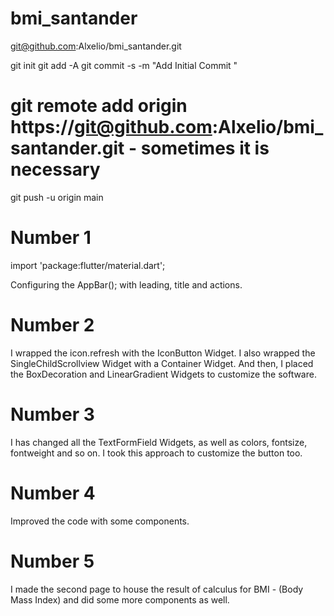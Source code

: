 # bmi_santander

git@github.com:Alxelio/bmi_santander.git

git init
git add -A
git commit -s -m "Add Initial Commit "
# git remote add origin https://git@github.com:Alxelio/bmi_santander.git - sometimes it is necessary
git push -u origin main 

# Number 1
import 'package:flutter/material.dart';

Configuring the AppBar(); with leading, title and actions.

# Number 2
I wrapped the icon.refresh with the IconButton Widget. I also wrapped the SingleChildScrollview Widget with a Container Widget.
And then, I placed the BoxDecoration and LinearGradient Widgets to customize the software.

# Number 3
I has changed all the TextFormField Widgets, as well as colors, fontsize, fontweight and so on. I took this approach to customize the button too.

# Number 4
Improved the code with some components.

# Number 5
I made the second page to house the result of calculus for BMI - (Body Mass Index) and did some more components as well.
